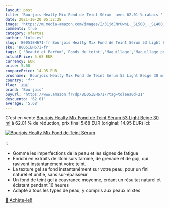 ```yaml
---
layout: post
title: 'Bourjois Healty Mix Fond de Teint Sérum  avec 62.01 % rabais '
date: 2021-10-20 05:32:28
image: 'https://m.media-amazon.com/images/I/31jdENrUwnL._SL500_._SL400_.jpg'
comments: true
category: ofertas
author: 'tole.es'
slug: 'B005IEH67I-fr Bourjois Healty Mix Fond de Teint Sérum 53 Light Beige 30 ml'
sku: 'B005IEH67I-fr'
tags: [ 'Beauté et Parfum','Fonds de teint','Maquillage','Maquillage pour le teint','bourjois', ]
actualPrice: 5.68 EUR
currency: EUR
price: 5.68
comparePrice: 14.95 EUR
prodname: 'Bourjois Healty Mix Fond de Teint Sérum 53 Light Beige 30 ml'
country: 'fr'
flag: '🇫🇷'
brand: 'Bourjois'
buyurl: 'https://www.amazon.fr/dp/B005IEH67I/?tag=tolees0d-21'
descuento: '62.01'
average: '5.68'
---
```


C'est en vente [Bourjois Healty Mix Fond de Teint Sérum 53 Light Beige 30 ml](https://www.amazon.fr/dp/B005IEH67I/?tag=tolees0d-21)  à  62.01 % de réduction, prix final  5.68 EUR (original: 14.95 EUR) ici:

[![Bourjois Healty Mix Fond de Teint Sérum ](https://m.media-amazon.com/images/I/31jdENrUwnL._SL500_._SL400_.jpg)](https://www.amazon.fr/dp/B005IEH67I/?tag=tolees0d-21)

ℹ️:

- Gomme les imperfections de la peau et les signes de fatigue
- Enrichi en extraits de litchi survitaminé, de grenade et de goji, qui ravivent instantanément votre teint.
- La texture gel se fond instantanément sur votre peau, pour un fini naturel et unifié, sans sur-épaisseur
- Un fond de teint gel à couvrance moyenne, créant un résultat naturel et éclatant pendant 16 heures
- Adapté à tous les types de peau, y compris aux peaux mixtes

[🛒 Achète-le!!](https://www.amazon.fr/dp/B005IEH67I/?tag=tolees0d-21)
